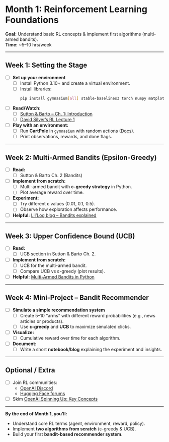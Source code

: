 # Month 1: Reinforcement Learning Foundations
**Goal:** Understand basic RL concepts & implement first algorithms (multi-armed bandits).  
**Time:** ~5–10 hrs/week

---

## Week 1: Setting the Stage
- [ ] **Set up your environment**
  - [ ] Install Python 3.10+ and create a virtual environment.
  - [ ] Install libraries:  
    ```bash
    pip install gymnasium[all] stable-baselines3 torch numpy matplotlib
    ```
- [ ] **Read/Watch:**  
  - [ ] [Sutton & Barto – Ch. 1: Introduction](http://incompleteideas.net/book/RLbook2020.pdf)
  - [ ] [David Silver’s RL Lecture 1](https://www.youtube.com/watch?v=2pWv7GOvuf0)
- [ ] **Play with an environment:**  
  - [ ] Run **CartPole** in `gymnasium` with random actions ([Docs](https://gymnasium.farama.org/environments/classic_control/cart_pole/)).
  - [ ] Print observations, rewards, and done flags.

---

## Week 2: Multi-Armed Bandits (Epsilon-Greedy)
- [ ] **Read:**  
  - [ ] Sutton & Barto Ch. 2 (Bandits)
- [ ] **Implement from scratch:**  
  - [ ] Multi-armed bandit with **ε-greedy strategy** in Python.
  - [ ] Plot average reward over time.
- [ ] **Experiment:**  
  - [ ] Try different ε values (0.01, 0.1, 0.5).
  - [ ] Observe how exploration affects performance.
- [ ] **Helpful:** [Lil’Log blog – Bandits explained](https://lilianweng.github.io/posts/2018-01-23-multi-armed-bandit/)

---

## Week 3: Upper Confidence Bound (UCB)
- [ ] **Read:**  
  - [ ] UCB section in Sutton & Barto Ch. 2.
- [ ] **Implement from scratch:**  
  - [ ] UCB for the multi-armed bandit.
  - [ ] Compare UCB vs ε-greedy (plot results).
- [ ] **Helpful:** [Multi-Armed Bandits in Python](https://towardsdatascience.com/bandit-algorithms-explained-b2d3e6173a1f)

---

## Week 4: Mini-Project – Bandit Recommender
- [ ] **Simulate a simple recommendation system**
  - [ ] Create 5–10 “arms” with different reward probabilities (e.g., news articles or products).
  - [ ] Use **ε-greedy** and **UCB** to maximize simulated clicks.
- [ ] **Visualize:**  
  - [ ] Cumulative reward over time for each algorithm.
- [ ] **Document:**  
  - [ ] Write a short **notebook/blog** explaining the experiment and insights.

---

## Optional / Extra
- [ ] Join RL communities:
  - [OpenAI Discord](https://discord.gg/openai)
  - [Hugging Face forums](https://discuss.huggingface.co/)
- [ ] Skim [OpenAI Spinning Up: Key Concepts](https://spinningup.openai.com/en/latest/spinningup/rl_intro.html)

---

**By the end of Month 1, you’ll:**  
- Understand core RL terms (agent, environment, reward, policy).  
- Implement **two algorithms from scratch** (ε-greedy & UCB).  
- Build your first **bandit-based recommender system**.  
